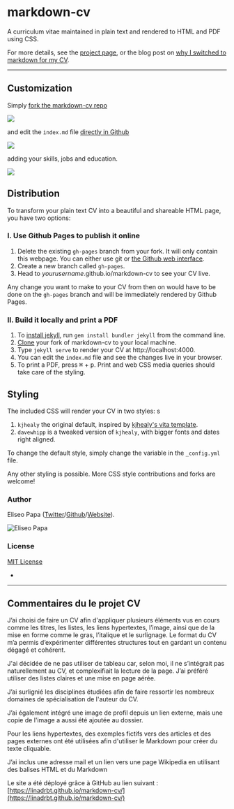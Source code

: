 # markdown-cv

A curriculum vitae maintained in plain text and rendered to HTML and PDF using CSS.

For more details, see the [project page](http://elipapa.github.io/markdown-cv), or the blog post on [why I switched to markdown for my CV](http://elipapa.github.io/blog/why-i-switched-to-markdown-for-my-cv.html).

***

## Customization

Simply [fork the markdown-cv repo](https://github.com/elipapa/markdown-cv)

![](https://help.github.com/assets/images/help/repository/fork_button.jpg)

and edit the `index.md` file [directly in Github](https://help.github.com/articles/editing-files-in-your-repository/)

![](https://help.github.com/assets/images/help/repository/edit-file-edit-button.png)

adding your skills, jobs and education.

![](https://help.github.com/assets/images/help/repository/edit-readme-light.png)

## Distribution

To transform your plain text CV into a beautiful and shareable HTML page, you have two options:

### I. Use Github Pages to publish it online

1. Delete the existing `gh-pages` branch from your fork. It will only contain this webpage. You can either use git or [the Github web interface](https://help.github.com/articles/creating-and-deleting-branches-within-your-repository/#deleting-a-branch).
2. Create a new branch called `gh-pages`.
3. Head to *yourusername*.github.io/markdown-cv to see your CV live.

Any change you want to make to your CV from then on would have to be done on the `gh-pages` branch and will be immediately rendered by Github Pages.

### II. Build it locally and print a PDF

1. To [install jekyll](https://jekyllrb.com/docs/installation/), run `gem install bundler jekyll` from the command line.
3. [Clone](https://help.github.com/en/articles/cloning-a-repository) your fork of markdown-cv to your local machine.
3. Type `jekyll serve` to render your CV at http://localhost:4000.
4. You can edit the `index.md` file and see the changes live in your browser.
5. To print a PDF, press <kbd>⌘</kbd> + <kbd>p</kbd>. Print and web CSS media queries should take care of the styling.

## Styling

The included CSS will render your CV in two styles:
s
1. `kjhealy` the original default, inspired by [kjhealy's vita
template](https://github.com/kjhealy/kjh-vita).
2. `davewhipp` is a tweaked version of `kjhealy`, with bigger fonts and dates
  right aligned.

To change the default style, simply change the variable in the
`_config.yml` file.

Any other styling is possible. More CSS style contributions and forks are welcome!

### Author

Eliseo Papa ([Twitter](http://twitter.com/elipapa)/[Github](http://github.com/elipapa)/[Website](https://elipapa.github.io)).

![Eliseo Papa](https://s.gravatar.com/avatar/eae1f0c01afda2bed9ce9cb88f6873f6?s=100)

### License

[MIT License](https://github.com/elipapa/markdown-cv/blob/master/LICENSE)

-

---

## Commentaires du le projet CV

J’ai choisi de faire un CV afin d'appliquer plusieurs éléments vus en cours comme les titres, les listes, les liens hypertextes, l’image, ainsi que de la mise en forme comme le gras, l’italique et le surlignage. Le format du CV m’a permis d’expérimenter différentes structures tout en gardant un contenu dégagé et cohérent.

J'ai décidée de ne pas utiliser de tableau car, selon moi, il ne s’intégrait pas naturellement au CV, et complexifiait la lecture de la page. J’ai préféré utiliser des listes claires et une mise en page aérée.

J’ai surlignié les disciplines étudiées afin de faire ressortir les nombreux domaines de spécialisation de l'auteur du CV.

J’ai également intégré une image de profil depuis un lien externe, mais une copie de l'image a aussi été ajoutée au dossier.

Pour les liens hypertextes, des exemples fictifs vers des articles et des pages externes ont été utilisées afin d'utiliser le Markdown pour créer du texte cliquable.

J’ai inclus une adresse mail et un lien vers une page Wikipedia en utilisant des balises HTML <a> et du Markdown

Le site a été déployé grâce à GitHub au lien suivant : 
[https://linadrbt.github.io/markdown-cv/](https://linadrbt.github.io/markdown-cv/)
